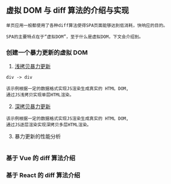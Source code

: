 ## 虚拟 DOM 与 diff 算法的介绍与实现

```
单页应用一般都使用了各种diff算法使得SPA页面能够达到低消耗，快响应的目的。

SPA的主要特点在于“虚拟DOM”，至于什么是虚拟DOM，下文会介绍到。
```

### 创建一个暴力更新的虚拟 DOM

1. [浅拷贝暴力更新](./examples/demo01.html)

```flow 
div -> div
```

```
该示例根据一定的数据格式实现JS渲染生成真实的 HTML DOM,
通过JS浅拷贝实现单层HTML渲染。
```

2. [深拷贝暴力更新](./examples/demo01.html)

```
该示例根据一定的数据格式实现JS渲染生成真实的 HTML DOM,
通过JS逐层渲染实现深拷贝多层HTML渲染。
```

3. 暴力更新的性能分析

```

```

### 基于 Vue 的 diff 算法介绍

### 基于 React 的 diff 算法介绍
